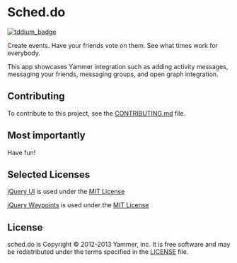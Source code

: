 Sched.do
========

[![tddium_badge](https://api.tddium.com/scheddo/sched.do/badges/2918.png)](https://api.tddium.com/scheddo/sched.do/sessions/113307#/suites/2918/sessions/113307)

Create events. Have your friends vote on them. See what times work for
everybody.

This app showcases Yammer integration such as adding activity messages,
messaging your friends, messaging groups, and open graph integration.

Contributing
------------

To contribute to this project, see the [CONTRIBUTING.md](https://github.com/yammer/sched.do/blob/master/CONTRIBUTING.md) file.

Most importantly
----------------

Have fun!

Selected Licenses
-----------------

[jQuery UI](http://jqueryui.com/) is used under the [MIT License](http://jquery-ui.googlecode.com/svn/tags/latest/MIT-LICENSE.txt)

[jQuery Waypoints](http://imakewebthings.com/jquery-waypoints/) is used under the [MIT License](https://github.com/imakewebthings/jquery-waypoints/blob/master/MIT-license.txt)

License
-------

sched.do is Copyright © 2012-2013 Yammer, inc. It is free software and may be
redistributed under the terms specified in the [LICENSE](https://github.com/yammer/sched.do/blob/master/LICENSE) file.
